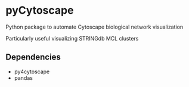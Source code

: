 # pyCytoscape
Python package to automate Cytoscape biological network visualization

Particularly useful visualizing STRINGdb MCL clusters


## Dependencies
- py4cytoscape
- pandas
